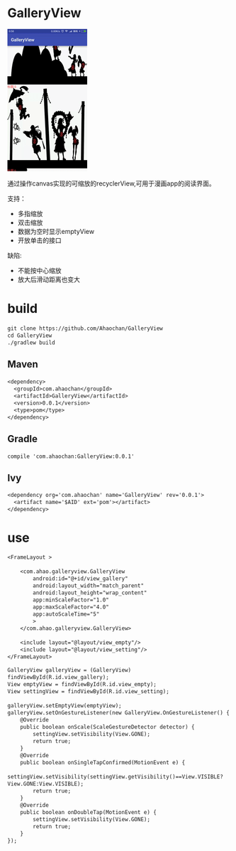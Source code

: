 # GalleryView

![GalleryView.gif](https://github.com/Ahaochan/GalleryView/blob/master/GalleryView.gif)

通过操作canvas实现的可缩放的recyclerView,可用于漫画app的阅读界面。

支持：
- 多指缩放
- 双击缩放
- 数据为空时显示emptyView
- 开放单击的接口

缺陷:
- 不能按中心缩放
- 放大后滑动距离也变大

# build
```
git clone https://github.com/Ahaochan/GalleryView
cd GalleryView
./gradlew build
```

## Maven
```
<dependency>
  <groupId>com.ahaochan</groupId>
  <artifactId>GalleryView</artifactId>
  <version>0.0.1</version>
  <type>pom</type>
</dependency>
```
## Gradle
```
compile 'com.ahaochan:GalleryView:0.0.1'
```
## Ivy
```
<dependency org='com.ahaochan' name='GalleryView' rev='0.0.1'>
  <artifact name='$AID' ext='pom'></artifact>
</dependency>
```

# use
```
<FrameLayout >

    <com.ahao.galleryview.GalleryView
        android:id="@+id/view_gallery"
        android:layout_width="match_parent"
        android:layout_height="wrap_content"
        app:minScaleFactor="1.0"
        app:maxScaleFactor="4.0"
        app:autoScaleTime="5"
        >
    </com.ahao.galleryview.GalleryView>

    <include layout="@layout/view_empty"/>
    <include layout="@layout/view_setting"/>
</FrameLayout>
```
```
GalleryView galleryView = (GalleryView) findViewById(R.id.view_gallery);
View emptyView = findViewById(R.id.view_empty);
View settingView = findViewById(R.id.view_setting);

galleryView.setEmptyView(emptyView);
galleryView.setOnGestureListener(new GalleryView.OnGestureListener() {
    @Override
    public boolean onScale(ScaleGestureDetector detector) {
        settingView.setVisibility(View.GONE);
        return true;
    }
    @Override
    public boolean onSingleTapConfirmed(MotionEvent e) {
        settingView.setVisibility(settingView.getVisibility()==View.VISIBLE?View.GONE:View.VISIBLE);
        return true;
    }
    @Override
    public boolean onDoubleTap(MotionEvent e) {
        settingView.setVisibility(View.GONE);
        return true;
    }
});
```